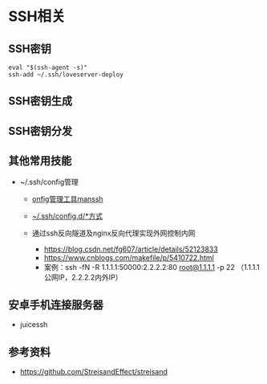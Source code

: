 # SSH相关
## SSH密钥
```
eval "$(ssh-agent -s)"
ssh-add ~/.ssh/loveserver-deploy
```
## SSH密钥生成
## SSH密钥分发
## 其他常用技能
- ~/.ssh/config管理
  
  - [onfig管理工具manssh](https://github.com/xwjdsh/manssh)
  
  - [~/.ssh/config.d/*方式](https://superuser.com/questions/247564/is-there-a-way-for-one-ssh-config-file-to-include-another-one?utm_medium=organic&utm_source=google_rich_qa&utm_campaign=google_rich_qa)
  - 通过ssh反向隧道及nginx反向代理实现外网控制内网
    - https://blog.csdn.net/fg607/article/details/52123833
    - https://www.cnblogs.com/makefile/p/5410722.html
    - 案例：ssh -fN -R 1.1.1.1:50000:2.2.2.2:80 root@1.1.1.1 -p 22  （1.1.1.1公网IP，2.2.2.2内外IP） 
    
## 安卓手机连接服务器
- juicessh

## 参考资料
- https://github.com/StreisandEffect/streisand
